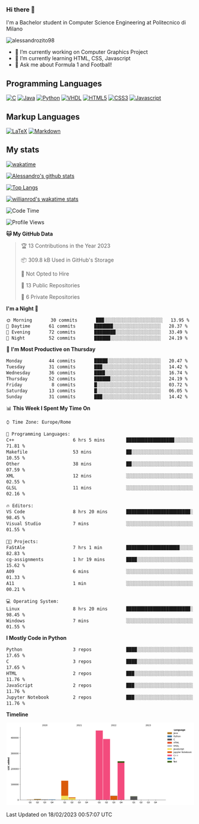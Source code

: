 ### Hi there 👋

I'm a Bachelor student in Computer Science Engineering at Politecnico di Milano

<p align="left"> <img src="https://komarev.com/ghpvc/?username=alessandrozito98&label=Profile%20views&color=129e00&style=plastic" alt="alessandrozito98" /> </p>


<!--
**alessandrozito98/alessandrozito98** is a ✨ _special_ ✨ repository because its `README.md` (this file) appears on your GitHub profile.
-->

- 🔭 I’m currently working on Computer Graphics Project
- 🌱 I’m currently learning HTML, CSS, Javascript
- 💬 Ask me about Formula 1 and Football!




## Programming Languages

[![C](https://img.shields.io/badge/c%20-%2300599C.svg?&style=for-the-badge&logo=c&logoColor=white)](<https://en.wikipedia.org/wiki/C_(programming_language)>)
[![Java](https://img.shields.io/badge/java-%23ED8B00.svg?&style=for-the-badge&logo=java&logoColor=white)](https://www.java.com/)
[![Python](https://img.shields.io/badge/python%20-%2314354C.svg?&style=for-the-badge&logo=python&logoColor=white)](https://www.python.org/)
[![VHDL](https://img.shields.io/badge/-VHDL-lightgrey?style=for-the-badge&logo=xilinx&logoColor=red)](https://en.wikipedia.org/wiki/VHDL)
[![HTML5](https://img.shields.io/badge/html5%20-%23E34F26.svg?&style=for-the-badge&logo=html5&logoColor=white)](https://en.wikipedia.org/wiki/HTML5)
[![CSS3](https://img.shields.io/badge/css3%20-%231572B6.svg?&style=for-the-badge&logo=css3&logoColor=white)](https://en.wikipedia.org/wiki/CSS)
[![Javascript](https://img.shields.io/badge/javascript%20-%23323330.svg?&style=for-the-badge&logo=javascript&logoColor=%23F7DF1)](https://en.wikipedia.org/wiki/JavaScript)

## Markup Languages

[![LaTeX](https://img.shields.io/badge/latex%20-%23008080.svg?&style=for-the-badge&logo=latex&logoColor=white)](https://en.wikipedia.org/wiki/LaTeX)
[![Markdown](https://img.shields.io/badge/markdown-%23000000.svg?&style=for-the-badge&logo=markdown&logoColor=white)](https://en.wikipedia.org/wiki/Markdown)


## My stats

[![wakatime](https://wakatime.com/badge/user/6602f0ab-f5f4-418b-b2fb-1fa267f6c557.svg)](https://wakatime.com/@6602f0ab-f5f4-418b-b2fb-1fa267f6c557)


[![Alessandro's github stats](https://github-readme-stats.vercel.app/api?username=alessandrozito98&count_private=true&show_icons=true&theme=radical)](https://github.com/anuraghazra/github-readme-stats)


[![Top Langs](https://github-readme-stats.vercel.app/api/top-langs/?username=alessandrozito98&langs_count=10&layout=compact)](https://github.com/anuraghazra/github-readme-stats)


[![willianrod's wakatime stats](https://github-readme-stats.vercel.app/api/wakatime?username=alessandrozito98&layout=compact&v=2)](https://github.com/anuraghazra/github-readme-stats) 



<!--START_SECTION:waka-->
![Code Time](http://img.shields.io/badge/Code%20Time-59%20hrs%2043%20mins-blue)

![Profile Views](http://img.shields.io/badge/Profile%20Views-4-blue)

**🐱 My GitHub Data** 

> 🏆 13 Contributions in the Year 2023
 > 
> 📦 309.8 kB Used in GitHub's Storage 
 > 
> 🚫 Not Opted to Hire
 > 
> 📜 13 Public Repositories 
 > 
> 🔑 6 Private Repositories  
 > 
**I'm a Night 🦉** 

```text
🌞 Morning       30 commits       ███░░░░░░░░░░░░░░░░░░░░░░   13.95 % 
🌆 Daytime       61 commits       ███████░░░░░░░░░░░░░░░░░░   28.37 % 
🌃 Evening       72 commits       ████████░░░░░░░░░░░░░░░░░   33.49 % 
🌙 Night         52 commits       ██████░░░░░░░░░░░░░░░░░░░   24.19 % 

```
📅 **I'm Most Productive on Thursday** 

```text
Monday          44 commits       █████░░░░░░░░░░░░░░░░░░░░   20.47 % 
Tuesday         31 commits       ███░░░░░░░░░░░░░░░░░░░░░░   14.42 % 
Wednesday       36 commits       ████░░░░░░░░░░░░░░░░░░░░░   16.74 % 
Thursday        52 commits       ██████░░░░░░░░░░░░░░░░░░░   24.19 % 
Friday           8 commits       █░░░░░░░░░░░░░░░░░░░░░░░░   03.72 % 
Saturday        13 commits       █░░░░░░░░░░░░░░░░░░░░░░░░   06.05 % 
Sunday          31 commits       ███░░░░░░░░░░░░░░░░░░░░░░   14.42 % 

```


📊 **This Week I Spent My Time On** 

```text
⌚︎ Time Zone: Europe/Rome

💬 Programming Languages: 
C++                      6 hrs 5 mins        ██████████████████░░░░░░░   71.81 % 
Makefile                 53 mins             ██░░░░░░░░░░░░░░░░░░░░░░░   10.55 % 
Other                    38 mins             ██░░░░░░░░░░░░░░░░░░░░░░░   07.59 % 
XML                      12 mins             ░░░░░░░░░░░░░░░░░░░░░░░░░   02.55 % 
GLSL                     11 mins             ░░░░░░░░░░░░░░░░░░░░░░░░░   02.16 % 

🔥 Editors: 
VS Code                  8 hrs 20 mins       ████████████████████████░   98.45 % 
Visual Studio            7 mins              ░░░░░░░░░░░░░░░░░░░░░░░░░   01.55 % 

🐱‍💻 Projects: 
FaStAle                  7 hrs 1 min         ████████████████████░░░░░   82.83 % 
cg-assignments           1 hr 19 mins        ████░░░░░░░░░░░░░░░░░░░░░   15.62 % 
A09                      6 mins              ░░░░░░░░░░░░░░░░░░░░░░░░░   01.33 % 
A11                      1 min               ░░░░░░░░░░░░░░░░░░░░░░░░░   00.21 % 

💻 Operating System: 
Linux                    8 hrs 20 mins       ████████████████████████░   98.45 % 
Windows                  7 mins              ░░░░░░░░░░░░░░░░░░░░░░░░░   01.55 % 

```

**I Mostly Code in Python** 

```text
Python                   3 repos             ████░░░░░░░░░░░░░░░░░░░░░   17.65 % 
C                        3 repos             ████░░░░░░░░░░░░░░░░░░░░░   17.65 % 
HTML                     2 repos             ███░░░░░░░░░░░░░░░░░░░░░░   11.76 % 
JavaScript               2 repos             ███░░░░░░░░░░░░░░░░░░░░░░   11.76 % 
Jupyter Notebook         2 repos             ███░░░░░░░░░░░░░░░░░░░░░░   11.76 % 

```


**Timeline**

![Chart not found](https://raw.githubusercontent.com/alessandrozito98/alessandrozito98/master/charts/bar_graph.png) 


 Last Updated on 18/02/2023 00:57:07 UTC
<!--END_SECTION:waka-->
